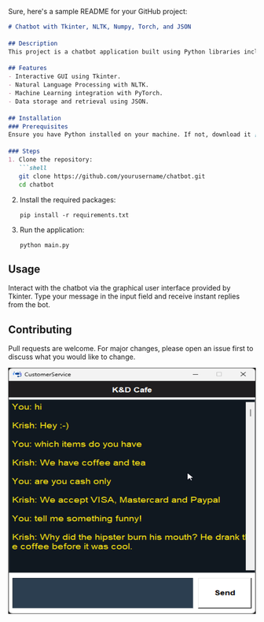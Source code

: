 Sure, here's a sample README for your GitHub project:

```markdown
# Chatbot with Tkinter, NLTK, Numpy, Torch, and JSON

## Description
This project is a chatbot application built using Python libraries including Tkinter for the GUI interface, NLTK for processing and understanding human language text, Numpy for handling numerical operations efficiently, Torch for implementing machine learning models and JSON for storing and exchanging data.

## Features
- Interactive GUI using Tkinter.
- Natural Language Processing with NLTK.
- Machine Learning integration with PyTorch.
- Data storage and retrieval using JSON.

## Installation
### Prerequisites
Ensure you have Python installed on your machine. If not, download it [here](https://www.python.org/downloads/).

### Steps
1. Clone the repository:
   ```shell
   git clone https://github.com/yourusername/chatbot.git
   cd chatbot
   ```
2. Install the required packages:
    ```shell 
    pip install -r requirements.txt 
    ```
3. Run the application:
    ```shell 
    python main.py 
    ```

## Usage 
Interact with the chatbot via the graphical user interface provided by Tkinter. Type your message in the input field and receive instant replies from the bot.

## Contributing 
Pull requests are welcome. For major changes, please open an issue first to discuss what you would like to change.




<img src="chatbot_1/ChatBot.png" alt="Description of the image" width="1000" height="500">
